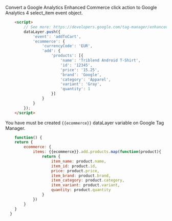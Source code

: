 Convert a Google Analytics Enhanced Commerce click action to Google Analytics 4 select_item event object.

```html
    <script>
        // See more: https://developers.google.com/tag-manager/enhanced-ecommerce?hl=pt_br#cart
        dataLayer.push({
            'event': 'addToCart',
            'ecommerce': {
                'currencyCode': 'EUR',
                'add': {
                    'products': [{
                        'name': 'Triblend Android T-Shirt',
                        'id': '12345',
                        'price': '15.25',
                        'brand': 'Google',
                        'category': 'Apparel',
                        'variant': 'Gray',
                        'quantity': 1
                    }]
                }
            }
        });
    </script>
```

You have must be created `{{ecommerce}}` dataLayer variable on Google Tag Manager.

```javascript
    function() {
    return {
        ecommerce: {
            items: {{ecommerce}}.add.products.map(function(product){
                return {
                    item_name: product.name,    
                    item_id: product.id,
                    price: product.price,
                    item_brand: product.brand,
                    item_category: product.category,
                    item_variant: product.variant,
                    quantity: product.quantity
                }
            })
        }
    }
  }
```